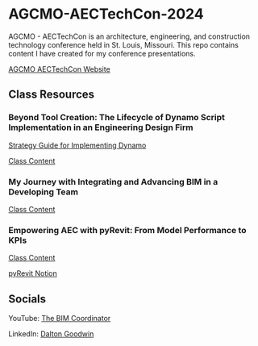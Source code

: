 # AGCMO-AECTechCon-2024
AGCMO - AECTechCon is an architecture, engineering, and construction technology conference held in St. Louis, Missouri. This repo contains content I have created for my conference presentations.

[AGCMO AECTechCon Website](https://www.agcmo.org/TechCon/)





## Class Resources
### Beyond Tool Creation: The Lifecycle of Dynamo Script Implementation in an Engineering Design Firm

[Strategy Guide for Implementing Dynamo](https://www.notion.so/the-bim-coordinator/Strategy-Guide-for-Implementing-Dynamo-3051877e78564fcab819dc1acc433e15?pvs=4)

[Class Content](https://github.com/DaltonGOO/AGCMO-AECTechCon-2024/tree/main/Beyond%20Tool%20Creation%20The%20Lifecycle%20of%20Dynamo%20Script%20Implementation%20in%20an%20Engineering%20Design%20Firm)

### My Journey with Integrating and Advancing BIM in a Developing Team

[Class Content](https://github.com/DaltonGOO/AGCMO-AECTechCon-2024/tree/main/My%20Journey%20with%20Integrating%20and%20Advancing%20BIM%20in%20a%20Developing%20Team)

### Empowering AEC with pyRevit: From Model Performance to KPIs

[Class Content](https://github.com/DaltonGOO/AGCMO-AECTechCon-2024/tree/main/Empowering%20AEC%20with%20pyRevit%20From%20Model%20Performance%20to%20KPIs)

[pyRevit Notion](https://pyrevitlabs.notion.site/pyRevit-bd907d6292ed4ce997c46e84b6ef67a0)

## Socials
YouTube: [The BIM Coordinator](https://www.youtube.com/@TheBIMCoordinator/featured)

LinkedIn: [Dalton Goodwin](https://www.linkedin.com/in/dalton-goodwin/)
